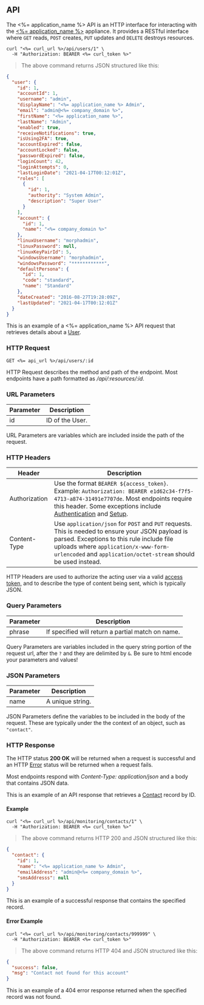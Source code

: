 ## API

The <%= application_name %> API is an HTTP interface for interacting with the [<%= application_name %>](<%= company_website %>) appliance. It provides a RESTful interface where `GET` reads, `POST` creates, `PUT` updates and `DELETE` destroys resources.

```shell
curl "<%= curl_url %>/api/users/1" \
  -H "Authorization: BEARER <%= curl_token %>"
```

> The above command returns JSON structured like this:

```json
{
  "user": {
    "id": 1,
    "accountId": 1,
    "username": "admin",
    "displayName": "<%= application_name %> Admin",
    "email": "admin@<%= company_domain %>",
    "firstName": "<%= application_name %>",
    "lastName": "Admin",
    "enabled": true,
    "receiveNotifications": true,
    "isUsing2FA": true,
    "accountExpired": false,
    "accountLocked": false,
    "passwordExpired": false,
    "loginCount": 42,
    "loginAttempts": 0,
    "lastLoginDate": "2021-04-17T00:12:01Z",
    "roles": [
      {
        "id": 1,
        "authority": "System Admin",
        "description": "Super User"
      }
    ],
    "account": {
      "id": 1,
      "name": "<%= company_domain %>"
    },
    "linuxUsername": "morphadmin",
    "linuxPassword": null,
    "linuxKeyPairId": 5,
    "windowsUsername": "morphadmin",
    "windowsPassword": "************",
    "defaultPersona": {
      "id": 1,
      "code": "standard",
      "name": "Standard"
    },
    "dateCreated": "2016-08-27T19:28:09Z",
    "lastUpdated": "2021-04-17T00:12:01Z"
  }
}
```

This is an example of a <%= application_name %> API request that retrieves details about a [User](#users).

### HTTP Request

`GET <%= api_url %>/api/users/:id`

HTTP Request describes the method and path of the endpoint. Most endpoints have a path formatted as */api/:resources/:id*.

### URL Parameters

Parameter | Description
--------- | -----------
id | ID of the User.

URL Parameters are variables which are included inside the path of the request.

### HTTP Headers

Header |  Description
---------  | -----------
Authorization      | Use the format `BEARER ${access_token}`. Example: `Authorization: BEARER e1d62c34-f7f5-4713-a874-31491e7707de`. Most endpoints require this header. Some exceptions include [Authentication](#authentication) and [Setup](#setup).
Content-Type      | Use `application/json` for `POST` and `PUT` requests. This is needed to ensure your JSON payload is parsed.  Exceptions to this rule include file uploads where `application/x-www-form-urlencoded` and `application/octet-stream` should be used instead.

HTTP Headers are used to authorize the acting user via a valid [access token](#get-access-token), and to describe the type of content being sent, which is typically JSON.

### Query Parameters

Parameter | Description
--------- | -------
phrase | If specified will return a partial match on name.

Query Parameters are variables included in the query string portion of the request url, after the `?` and they are delimited by `&`. Be sure to html encode your parameters and values!

### JSON Parameters

Parameter | Description
--------- | -----------
name | A unique string.

JSON Parameters define the variables to be included in the body of the request. These are typically under the the context of an object, such as `"contact"`.

### HTTP Response

The HTTP status **200 OK** will be returned when a request is successful and an HTTP [Error](#errors) status will be returned when a request fails.

Most endpoints respond with *Content-Type: application/json* and a body that contains JSON data.

This is an example of an API response that retrieves a [Contact](#contacts) record by ID.

#### Example

```shell
curl "<%= curl_url %>/api/monitoring/contacts/1" \
  -H "Authorization: BEARER <%= curl_token %>"
```

> The above command returns HTTP 200 and JSON structured like this:

```json
{
  "contact": {
    "id": 1,
    "name": "<%= application_name %> Admin",
    "emailAddress": "admin@<%= company_domain %>",
    "smsAddresss": null
  }
}
```

This is an example of a successful response that contains the specified record.

#### Error Example

```shell
curl "<%= curl_url %>/api/monitoring/contacts/999999" \
  -H "Authorization: BEARER <%= curl_token %>"
```


> The above command returns HTTP 404 and JSON structured like this:

```json
{
  "success": false,
  "msg": "Contact not found for this account"
}
```

This is an example of a 404 error response returned when the specified record was not found.
